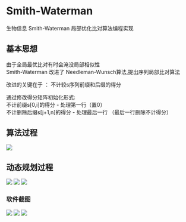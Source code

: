 # Smith-Waterman
生物信息 Smith-Waterman 局部优化比对算法编程实现

## 基本思想
由于全局最优比对有时会淹没局部相似性     
Smith-Waterman 改进了 Needleman-Wunsch算法,提出序列局部比对算法

改进的关键在于 ： 不计较s序列前缀和后缀的得分    
          
通过修改得分矩阵初始化形式:       
不计前缀s[0,i]的得分 - 处理第一行（置0）        
不计删除后缀s[j+1,n]的得分 - 处理最后一行 （最后一行删除不计得分）         

## 算法过程
<img src="sw_14.png">

## 动态规划过程
<img src="sw_11.jpg">
<img src="sw_12.jpg">
<img src="sw_13.jpg">

### 软件截图
<img src="sw_1.jpg">
<img src="sw_2.jpg">
<img src="sw_3.jpg">
